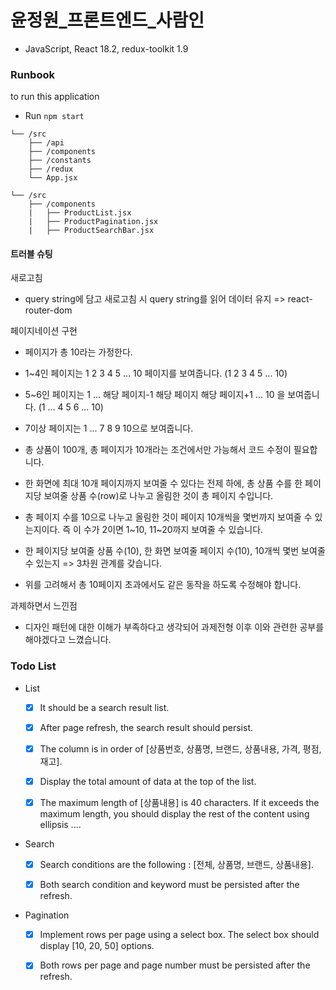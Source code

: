 # 윤정원\_프론트엔드\_사람인

- JavaScript, React 18.2, redux-toolkit 1.9

### Runbook

to run this application

- Run `npm start`

```
└── /src
    ├── /api
    ├── /components
    ├── /constants
    ├── /redux
    └── App.jsx
```

```
└── /src
    ├── /components
    |   ├── ProductList.jsx
    |   ├── ProductPagination.jsx
    |   ├── ProductSearchBar.jsx
```

#### 트러블 슈팅

새로고침

- query string에 담고 새로고침 시 query string를 읽어 데이터 유지 => react-router-dom

페이지네이션 구현

- 페이지가 총 10라는 가정한다.
- 1~4인 페이지는 1 2 3 4 5 ... 10 페이지를 보여줍니다. (1 2 3 4 5 ... 10)
- 5~6인 페이지는 1 ... 해당 페이지-1 해당 페이지 해당 페이지+1 ... 10 을 보여줍니다. (1 ... 4 5 6 ... 10)
- 7이상 페이지는 1 ... 7 8 9 10으로 보여줍니다.
- 총 상품이 100개, 총 페이지가 10개라는 조건에서만 가능해서 코드 수정이 필요합니다.

- 한 화면에 최대 10개 페이지까지 보여줄 수 있다는 전제 하에, 총 상품 수를 한 페이지당 보여줄 상품 수(row)로 나누고 올림한 것이 총 페이지 수입니다.
- 총 페이지 수를 10으로 나누고 올림한 것이 페이지 10개씩을 몇번까지 보여줄 수 있는지이다. 즉 이 수가 2이면 1~10, 11~20까지 보여줄 수 있습니다.
- 한 페이지당 보여줄 상품 수(10), 한 화면 보여줄 페이지 수(10), 10개씩 몇번 보여줄 수 있는지 => 3차원 관계를 갖습니다.
- 위를 고려해서 총 10페이지 초과에서도 같은 동작을 하도록 수정해야 합니다.

과제하면서 느낀점

- 디자인 패턴에 대한 이해가 부족하다고 생각되어 과제전형 이후 이와 관련한 공부를 해야겠다고 느꼈습니다.

### Todo List

- List

  - [x] It should be a search result list.

  - [x] After page refresh, the search result should persist.

  - [x] The column is in order of [상품번호, 상품명, 브랜드, 상품내용, 가격, 평점, 재고].

  - [x] Display the total amount of data at the top of the list.

  - [x] The maximum length of [상품내용] is 40 characters. If it exceeds the maximum length, you should display the rest of the content using ellipsis ....

- Search

  - [x] Search conditions are the following : [전체, 상품명, 브랜드, 상품내용].

  - [x] Both search condition and keyword must be persisted after the refresh.

- Pagination

  - [x] Implement rows per page using a select box. The select box should display [10, 20, 50] options.

  - [x] Both rows per page and page number must be persisted after the refresh.
